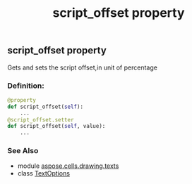 ﻿---
title: script_offset property
second_title: Aspose.Cells for Python via .NET API References
description: 
type: docs
weight: 230
url: /aspose.cells.drawing.texts/textoptions/script_offset/
is_root: false
---

## script_offset property


Gets and sets the script offset,in unit of percentage
### Definition:
```python
@property
def script_offset(self):
    ...
@script_offset.setter
def script_offset(self, value):
    ...
```

### See Also
* module [aspose.cells.drawing.texts](../../)
* class [TextOptions](/cells/python-net/aspose.cells.drawing.texts/textoptions)
